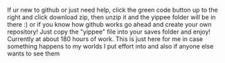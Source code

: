 If ur new to github or just need help, click the green code button up to the right and click download zip, then unzip it and the yippee folder will be in there :) or if you know how github works go ahead and create your own repository!
Just copy the "yippee" file into your saves folder and enjoy! Currently at about 180 hours of work.
This is just here for me in case something happens to my worlds I put effort into and also if anyone else wants to see them 
